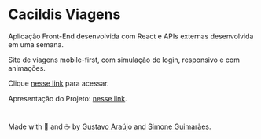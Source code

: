 # Cacildis Viagens

Aplicação Front-End desenvolvida com React e APIs externas desenvolvida em uma semana.

Site de viagens mobile-first, com simulação de login, responsivo e com animações.

Clique <a href="https://cacildis-viagens.netlify.app/" target="_blank"> nesse link</a> para acessar.

Apresentação do Projeto: <a href="https://cacildis-viagens.netlify.app/" target="_blank"> nesse link</a>.

#
Made with 🖤 and ☕ by <a href="https://github.com/gustavoaraujofe" target="_blank">Gustavo Araújo</a> and <a href="https://github.com/simoneguimaraes" target="_blank">Simone Guimarães</a>.



